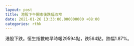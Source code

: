 ```yaml
---
layout: post
title: 港股下午開市後跌幅收窄
date: 2021-01-26 13:33:00.000000000 +08:00
categories: rthk
---
```


港股下跌。恒生指數較早時報29594點，跌564點，跌幅1.87%。
